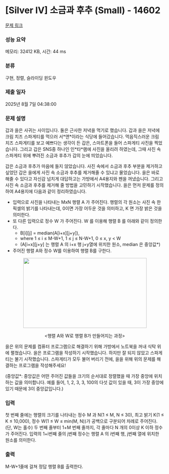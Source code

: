 # [Silver IV] 소금과 후추 (Small) - 14602 

[문제 링크](https://www.acmicpc.net/problem/14602) 

### 성능 요약

메모리: 32412 KB, 시간: 44 ms

### 분류

구현, 정렬, 슬라이딩 윈도우

### 제출 일자

2025년 8월 7일 04:38:00

### 문제 설명

<p>갑과 을은 사귀는 사이입니다. 둘은 근사한 저녁을 먹기로 했습니다. 갑과 을은 저녁에 크림 치즈 스파게티를 먹으러 서*앤*이라는 식당에 들어갔습니다. 먹음직스러운 크림 치즈 스파게티를 보고 예쁘다는 생각이 든 갑은, 스마트폰을 들어 스파게티 사진을 찍었습니다. 그리고 갑은 SNS중 하나인 인*타*램에 사진을 올리려 하였는데, 그때 사진 속 스파게티 위에 뿌려진 소금과 후추가 갑의 눈에 띄었습니다. </p>

<p>갑은 소금과 후추가 마음에 들지 않았습니다. 사진 속에서 소금과 후추 부분을 제거하고 싶었던 갑은 을에게 사진 속 소금과 후추를 제거해줄 수 있냐고 물었습니다. 을은 바로 해줄 수 있다고 자신감 넘치게 대답하고는 가방에서 A4용지와 펜을 꺼냈습니다. 그리고 사진 속 소금과 후추를 제거해 줄 방법을 고민하기 시작했습니다. 을은 먼저 문제를 정의하여 A4용지에 다음과 같이 정리하였습니다.</p>

<ul>
	<li>입력으로 사진을 나타내는 MxN 행렬 A 가 주어진다. 행렬의 각 원소는 사진 속 한 픽셀의 밝기를 나타내는데, 0이면 가장 어두운 것을 의미하고, K 면 가장 밝은 것을 의미한다.</li>
	<li>또 다른 입력으로 정수 W 가 주어진다. W 를 이용해 행렬 B 를 아래와 같이 정의한다.
	<ul>
		<li>B[i][j] = median(A[i+x][j+y]), </li>
		<li>where 1 ≤ i ≤ M-W+1, 1 ≤ j ≤ N-W+1, 0 ≤ x, y < W</li>
		<li>(A[i+x][j+y]  는 행렬 A 의 i+x 행 j+y열에 위치한 원소, median 은 중앙값*)</li>
	</ul>
	</li>
	<li>주어진 행렬 A와 정수 W를 이용하여 행렬 B를 구한다.</li>
</ul>

<p style="text-align:center"><img alt="" src="https://onlinejudgeimages.s3-ap-northeast-1.amazonaws.com/problem/14602/1.png" style="height:222px; width:391px"></p>

<p style="text-align:center"><행렬 A와 W로 행렬 B가 만들어지는 과정></p>

<p>을은 위의 문제를 컴퓨터 프로그램으로 해결하기 위해 가방에서 노트북을 꺼내 식탁 위에 펼쳤습니다. 을은 프로그램을 작성하기 시작했습니다. 하지만 잘 되지 않았고 스파게티는 불기 시작했습니다. 스파게티가 모두 불어 버리기 전에, 을을 위해 위의 문제를 해결하는 프로그램을 작성해주세요!</p>

<p>(중앙값*: 중앙값은 어떤 주어진 값들을 크기의 순서대로 정렬했을 때 가장 중앙에 위치하는 값을 의미합니다. 예를 들어, 1, 2, 3, 3, 100의 다섯 값이 있을 때, 3이 가장 중앙에 있기 때문에 3이 중앙값입니다.)</p>

### 입력 

 <p>첫 번째 줄에는 행렬의 크기를 나타내는 정수 M 과 N(1 ≤ M, N ≤ 30), 최고 밝기 K(1 ≤ K ≤ 10,000), 정수 W(1 ≤ W ≤ min(M, N))가 공백으로 구분되어 차례로 주어진다. (단, W는 홀수) 두 번째 줄부터 1+M 번째 줄까지, 각 줄마다 N 개의 0이상 K 이하 정수가 주어진다. 입력의 1+i번째 줄의 j번째 정수는 행렬 A 의 i번째 행, j번째 열에 위치한 원소를 의미한다.</p>

### 출력 

 <p>M-W+1줄에 걸쳐 정답 행렬 B를 출력한다.</p>

